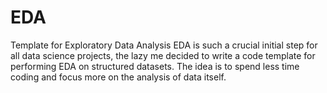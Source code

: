 # EDA
Template for Exploratory Data Analysis
EDA is such a crucial initial step for all data science projects, the lazy me decided to write a code template for performing EDA on structured datasets. The idea is to spend less time coding and focus more on the analysis of data itself.
